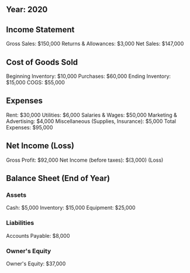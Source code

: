 ## Year: 2020

## Income Statement

Gross Sales: $150,000
Returns & Allowances: $3,000
Net Sales: $147,000

## Cost of Goods Sold

Beginning Inventory: $10,000
Purchases: $60,000
Ending Inventory: $15,000
COGS: $55,000

## Expenses

Rent: $30,000
Utilities: $6,000
Salaries & Wages: $50,000
Marketing & Advertising: $4,000
Miscellaneous (Supplies, Insurance): $5,000
Total Expenses: $95,000

## Net Income (Loss)

Gross Profit: $92,000
Net Income (before taxes): $(3,000) (Loss)

## Balance Sheet (End of Year)

### Assets

Cash: $5,000
Inventory: $15,000
Equipment: $25,000

### Liabilities

Accounts Payable: $8,000

### Owner's Equity

Owner's Equity: $37,000
